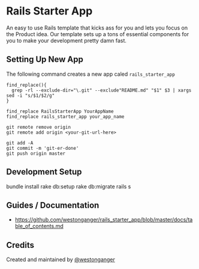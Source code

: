 # Rails Starter App

An easy to use Rails template that kicks ass for you and lets you focus on the Product idea.
Our template sets up a tons of essential components for you to make your development pretty damn fast.

## Setting Up New App 

The following command creates a new app caled `rails_starter_app`

```
find_replace(){
  grep -rl --exclude-dir="\.git" --exclude"README.md" "$1" $3 | xargs sed -i "s/$1/$2/g"
}

find_replace RailsStarterApp YourAppName
find_replace rails_starter_app your_app_name

git remote remove origin
git remote add origin <your-git-url-here>

git add -A
git commit -m 'git-er-done'
git push origin master
```

## Development Setup

bundle install
rake db:setup
rake db:migrate
rails s

## Guides / Documentation

* https://github.com/westonganger/rails_starter_app/blob/master/docs/table_of_contents.md

## Credits

Created and maintained by [@westonganger](https://github.com/westonganger)
